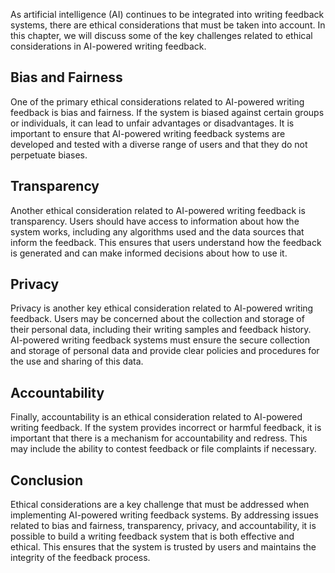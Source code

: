 
As artificial intelligence (AI) continues to be integrated into writing feedback systems, there are ethical considerations that must be taken into account. In this chapter, we will discuss some of the key challenges related to ethical considerations in AI-powered writing feedback.

Bias and Fairness
-----------------

One of the primary ethical considerations related to AI-powered writing feedback is bias and fairness. If the system is biased against certain groups or individuals, it can lead to unfair advantages or disadvantages. It is important to ensure that AI-powered writing feedback systems are developed and tested with a diverse range of users and that they do not perpetuate biases.

Transparency
------------

Another ethical consideration related to AI-powered writing feedback is transparency. Users should have access to information about how the system works, including any algorithms used and the data sources that inform the feedback. This ensures that users understand how the feedback is generated and can make informed decisions about how to use it.

Privacy
-------

Privacy is another key ethical consideration related to AI-powered writing feedback. Users may be concerned about the collection and storage of their personal data, including their writing samples and feedback history. AI-powered writing feedback systems must ensure the secure collection and storage of personal data and provide clear policies and procedures for the use and sharing of this data.

Accountability
--------------

Finally, accountability is an ethical consideration related to AI-powered writing feedback. If the system provides incorrect or harmful feedback, it is important that there is a mechanism for accountability and redress. This may include the ability to contest feedback or file complaints if necessary.

Conclusion
----------

Ethical considerations are a key challenge that must be addressed when implementing AI-powered writing feedback systems. By addressing issues related to bias and fairness, transparency, privacy, and accountability, it is possible to build a writing feedback system that is both effective and ethical. This ensures that the system is trusted by users and maintains the integrity of the feedback process.
